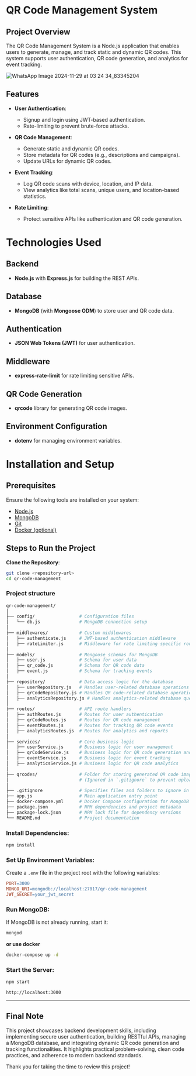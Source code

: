 # QR Code Management System

## Project Overview
The QR Code Management System is a Node.js application that enables users to generate, manage, and track static and dynamic QR codes. This system supports user authentication, QR code generation, and analytics for event tracking.

![WhatsApp Image 2024-11-29 at 03 24 34_83345204](https://github.com/user-attachments/assets/d0a1516c-1c37-4cbf-a78a-063c9d68dfec)


## Features
- **User Authentication**:
  - Signup and login using JWT-based authentication.
  - Rate-limiting to prevent brute-force attacks.

- **QR Code Management**:
  - Generate static and dynamic QR codes.
  - Store metadata for QR codes (e.g., descriptions and campaigns).
  - Update URLs for dynamic QR codes.

- **Event Tracking**:
  - Log QR code scans with device, location, and IP data.
  - View analytics like total scans, unique users, and location-based statistics.

- **Rate Limiting**:
  - Protect sensitive APIs like authentication and QR code generation.
# Technologies Used

## Backend
- **Node.js** with **Express.js** for building the REST APIs.

## Database
- **MongoDB** (with **Mongoose ODM**) to store user and QR code data.

## Authentication
- **JSON Web Tokens (JWT)** for user authentication.

## Middleware
- **express-rate-limit** for rate limiting sensitive APIs.

## QR Code Generation
- **qrcode** library for generating QR code images.

## Environment Configuration
- **dotenv** for managing environment variables.
# Installation and Setup

## Prerequisites
Ensure the following tools are installed on your system:
- [Node.js](https://nodejs.org/)
- [MongoDB](https://www.mongodb.com/)
- [Git](https://git-scm.com/)
- [Docker (optional)](https://www.docker.com/)


## Steps to Run the Project

 **Clone the Repository**:
   ```bash
   git clone <repository-url>
   cd qr-code-management
```
### Project structure

```bash
qr-code-management/
│
├── config/                 # Configuration files
│   └── db.js               # MongoDB connection setup
│
├── middlewares/            # Custom middlewares
│   ├── authenticate.js     # JWT-based authentication middleware
│   ├── rateLimiter.js      # Middleware for rate limiting specific routes
│
├── models/                 # Mongoose schemas for MongoDB
│   ├── user.js             # Schema for user data
│   ├── qr_code.js          # Schema for QR code data
│   ├── event.js            # Schema for tracking events
│
├── repository/             # Data access logic for the database
│   ├── userRepository.js   # Handles user-related database operations
│   ├── qrCodeRepository.js # Handles QR code-related database operations
│   ├── analyticsRepository.js # Handles analytics-related database queries
│
├── routes/                 # API route handlers
│   ├── authRoutes.js       # Routes for user authentication
│   ├── qrCodeRoutes.js     # Routes for QR code management
│   ├── eventRoutes.js      # Routes for tracking QR code events
│   ├── analyticsRoutes.js  # Routes for analytics and reports
│
├── services/               # Core business logic
│   ├── userService.js      # Business logic for user management
│   ├── qrCodeService.js    # Business logic for QR code generation and updates
│   ├── eventService.js     # Business logic for event tracking
│   ├── analyticsService.js # Business logic for QR code analytics
│
├── qrcodes/                # Folder for storing generated QR code images
│                           # (Ignored in `.gitignore` to prevent uploads to GitHub)
│
├── .gitignore              # Specifies files and folders to ignore in Git
├── app.js                  # Main application entry point
├── docker-compose.yml      # Docker Compose configuration for MongoDB
├── package.json            # NPM dependencies and project metadata
├── package-lock.json       # NPM lock file for dependency versions
└── README.md               # Project documentation
```

### Install Dependencies:

```bash
npm install
```

### Set Up Environment Variables:

Create a `.env` file in the project root with the following variables:

```makefile
PORT=3000
MONGO_URI=mongodb://localhost:27017/qr-code-management
JWT_SECRET=your_jwt_secret
```
### Run MongoDB:

If MongoDB is not already running, start it:

```bash
mongod
```

**or use docker**
``` bash
docker-compose up -d
```
### Start the Server:

```bash
npm start
```

```bash
http://localhost:3000
```
---

## Final Note
This project showcases backend development skills, including implementing secure user authentication, building RESTful APIs, managing a MongoDB database, and integrating dynamic QR code generation and tracking functionalities. It highlights practical problem-solving, clean code practices, and adherence to modern backend standards.

Thank you for taking the time to review this project!


